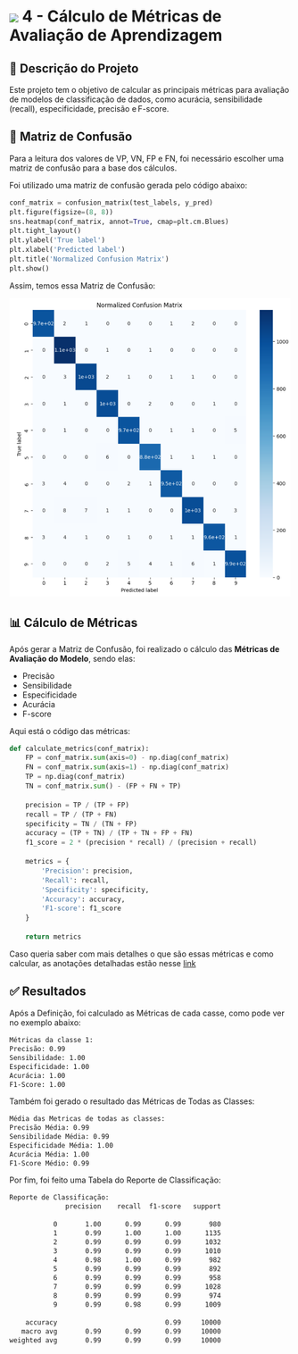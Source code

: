 <h1>
     <img align="center" width="60px" src="https://assets.dio.me/ostRZ9RteJhBpvSUXTj3U_zwonOxvJ_iStrEqRROf7Q/f:webp/h:77/q:80/w:77/L2xhYl9wcm9qZWN0cy9iYWRnZXMvYWUwMjdiYTQtM2Y2ZC00Zjg1LWI5MDAtN2FiMzM1YmJiY2I3LnBuZw">
    <span>4 - Cálculo de Métricas de Avaliação de Aprendizagem</span>
</h1>

## 📝 Descrição do Projeto
Este projeto tem o objetivo de calcular as principais métricas para avaliação de modelos de classificação de dados, como acurácia, sensibilidade (recall), especificidade, precisão e F-score. 

## 🔢 Matriz de Confusão
Para a leitura dos valores de VP, VN, FP e FN, foi necessário escolher uma matriz de confusão para a base dos cálculos. 

Foi utilizado uma matriz de confusão gerada pelo código abaixo: 

```python
conf_matrix = confusion_matrix(test_labels, y_pred)
plt.figure(figsize=(8, 8))
sns.heatmap(conf_matrix, annot=True, cmap=plt.cm.Blues)
plt.tight_layout()
plt.ylabel('True label')
plt.xlabel('Predicted label')
plt.title('Normalized Confusion Matrix')
plt.show()
```
Assim, temos essa Matriz de Confusão: 

![Matriz de Confusão](https://github.com/FernandaMancini/Formacao-Machine-Learning-Specialist/blob/main/Projetos/4-Metricas_e_Aprendizado_Estatistico/Resultado_Matriz_de_Confusao.png)

## 📊 Cálculo de Métricas
Após gerar a Matriz de Confusão, foi realizado o cálculo das **Métricas de Avaliação do Modelo**, sendo elas: 
 - Precisão
 - Sensibilidade
 - Especificidade
 - Acurácia
 - F-score

 Aqui está o código das métricas: 
 
``` python
def calculate_metrics(conf_matrix):
    FP = conf_matrix.sum(axis=0) - np.diag(conf_matrix)
    FN = conf_matrix.sum(axis=1) - np.diag(conf_matrix)
    TP = np.diag(conf_matrix)
    TN = conf_matrix.sum() - (FP + FN + TP)

    precision = TP / (TP + FP)
    recall = TP / (TP + FN)
    specificity = TN / (TN + FP)
    accuracy = (TP + TN) / (TP + TN + FP + FN)
    f1_score = 2 * (precision * recall) / (precision + recall)

    metrics = {
        'Precision': precision,
        'Recall': recall,
        'Specificity': specificity,
        'Accuracy': accuracy,
        'F1-score': f1_score
    }

    return metrics
```
Caso queria saber com mais detalhes o que são essas métricas e como calcular, as anotações detalhadas estão nesse [link](https://github.com/FernandaMancini/Formacao-Machine-Learning-Specialist/blob/main/Anotacoes/Valida%C3%A7%C3%A3o/Metricas.md)

## ✅ Resultados
Após a Definição, foi calculado as Métricas de cada casse, como pode ver no exemplo abaixo: 

```
Métricas da classe 1:
Precisão: 0.99
Sensibilidade: 1.00
Especificidade: 1.00
Acurácia: 1.00
F1-Score: 1.00
```
Também foi gerado o resultado das Métricas de Todas as Classes: 

```
Média das Metricas de todas as classes:
Precisão Média: 0.99
Sensibilidade Média: 0.99
Especificidade Média: 1.00
Acurácia Média: 1.00
F1-Score Médio: 0.99
```

Por fim, foi feito uma Tabela do Reporte de Classificação: 

```
Reporte de Classificação:
              precision    recall  f1-score   support

           0       1.00      0.99      0.99       980
           1       0.99      1.00      1.00      1135
           2       0.99      0.99      0.99      1032
           3       0.99      0.99      0.99      1010
           4       0.98      1.00      0.99       982
           5       0.99      0.99      0.99       892
           6       0.99      0.99      0.99       958
           7       0.99      0.99      0.99      1028
           8       0.99      0.99      0.99       974
           9       0.99      0.98      0.99      1009

    accuracy                           0.99     10000
   macro avg       0.99      0.99      0.99     10000
weighted avg       0.99      0.99      0.99     10000
```

